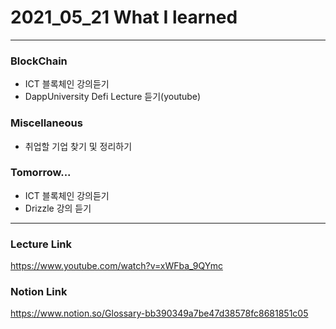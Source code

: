 # 2021_05_21 What I learned

-----

### BlockChain

* ICT 블록체인 강의듣기
* DappUniversity Defi Lecture 듣기(youtube)


### Miscellaneous

* 취업할 기업 찾기 및 정리하기

### Tomorrow...

* ICT 블록체인 강의듣기
* Drizzle 강의 듣기

-----

### Lecture Link

<https://www.youtube.com/watch?v=xWFba_9QYmc>

### Notion Link

<https://www.notion.so/Glossary-bb390349a7be47d38578fc8681851c05>